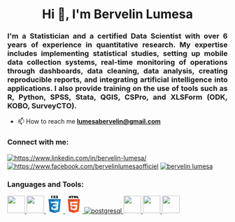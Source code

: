 
<h1 align="center">Hi 👋, I'm Bervelin Lumesa</h1>
<h3 align="justify">I'm a Statistician and a certified Data Scientist with over 6 years of experience in quantitative research. My expertise includes implementing statistical studies, setting up mobile data collection systems, real-time monitoring of operations through dashboards, data cleaning, data analysis, creating reproducible reports, and integrating artificial intelligence into applications. I also provide training on the use of tools such as R, Python, SPSS, Stata, QGIS, CSPro, and XLSForm (ODK, KOBO, SurveyCTO).</h3>



- 📫 How to reach me **lumesabervelin@gmail.com**


<h3 align="left">Connect with me:</h3>
<p align="left">
<a href="https://www.linkedin.com/in/bervelin-lumesa/" target="blank"><img align="center" src="https://raw.githubusercontent.com/rahuldkjain/github-profile-readme-generator/master/src/images/icons/Social/linked-in-alt.svg" alt="https://www.linkedin.com/in/bervelin-lumesa/" height="30" width="40" /></a>
<a href="https://fb.com/https://www.facebook.com/bervelinlumesaofficiel" target="blank"><img align="center" src="https://raw.githubusercontent.com/rahuldkjain/github-profile-readme-generator/master/src/images/icons/Social/facebook.svg" alt="https://www.facebook.com/bervelinlumesaofficiel" height="30" width="40" /></a>
<a href="https://www.youtube.com/channel/UCwoYG7DqjFk-JJJotjaAxZw" target="blank"><img align="center" src="https://raw.githubusercontent.com/rahuldkjain/github-profile-readme-generator/master/src/images/icons/Social/youtube.svg" alt="bervelin lumesa" height="30" width="40" /></a>
</p>

<h3 align="left">Languages and Tools:</h3>
<p align="left"> <a href="https://cran.r-project.org/index.html" target="_blank" rel="noreferrer"> <img src="https://cran.r-project.org/Rlogo.svg" width="40" height="40"/> </a><a href="https://www.python.org/" target="_blank" rel="noreferrer"> <img src="https://upload.wikimedia.org/wikipedia/commons/thumb/c/c3/Python-logo-notext.svg/115px-Python-logo-notext.svg.png" width="40" height="40"/> </a><a href="https://www.w3schools.com/css/" target="_blank" rel="noreferrer"> <img src="https://raw.githubusercontent.com/devicons/devicon/master/icons/css3/css3-original-wordmark.svg" alt="css3" width="40" height="40"/> </a> <a href="https://www.w3.org/html/" target="_blank" rel="noreferrer"> <img src="https://raw.githubusercontent.com/devicons/devicon/master/icons/html5/html5-original-wordmark.svg" alt="html5" width="40" height="40"/> </a> <a href="https://www.mysql.com/" target="_blank" rel="noreferrer"> <img src="https://upload.wikimedia.org/wikipedia/commons/thumb/2/29/Postgresql_elephant.svg/langfr-120px-Postgresql_elephant.svg.png" alt="postgresql" width="40" height="40"/></a><a href="https://getodk.org/" target="_blank" rel="noreferrer"> <img src="https://getodk.org/assets/svg/logo.svg" width="40" height="40"/> </a><a href="https://www.kobotoolbox.org/" target="_blank" rel="noreferrer"> <img src="https://cdn.brandfetch.io/idLAE9EIqk/w/316/h/316/theme/dark/icon.png?k=id64Mup7ac&t=1724786111668" width="40" height="40"/> </a><a href="https://www.surveycto.com/" target="_blank" rel="noreferrer"> <img src="https://docs.surveycto.com/assets/img/collect-app-icon.png" width="40" height="40"/> </a>
</p>


